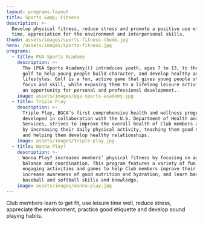 ```yaml
---
layout: programs-layout
title: Sports &amp; Fitness
description: >-
  Develop physical fitness, reduce stress and promote a positive use of leisure
  time, appreciation for the environment and interpersonal skills.
thumb: assets/images/sports-fitness-thumb.jpg
hero: /assets/images/sports-fitness.jpg
programs:
  - title: PGA Sports Academy
    description: >-
      The [PGA Sports Academy]() introduces youth, ages 7 to 13, to the sport of
      golf to help young people build character, and develop healthy and active
      lifestyles. Golf is a fun, active game that gives young people stamina,
      focus and skill, while exposing them to a lifelong leisure activity, and
      an opportunity for personal and professional development..
    image: assets/images/pga-sports-academy.jpg
  - title: Triple Play
    description: >-
      Triple Play, BGCA’s first comprehensive health and wellness program,
      developed in collaboration with the U.S. Department of Health and Human
      Services, strives to improve the overall health of Club members ages 6-18
      by increasing their daily physical activity, teaching them good nutrition
      and helping them develop healthy relationships.
    image: assets/images/triple-play.jpg
  - title: Wanna Play?
    description: >-
      Wanna Play? increases members’ physical fitness by focusing on agility,
      balance and coordination. This program features a variety of fun and
      engaging activities and games to help Club members improve their fitness;
      increase awareness of good nutrition and hydration; and learn basic
      baseball and softball skills and knowledge.
    image: assets/images/wanna-play.jpg
---
```


Club members learn to get fit, use leisure time well, reduce stress, appreciate the environment, practice good etiquette and develop sound playing habits.
